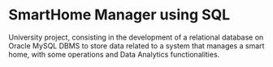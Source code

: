 # SmartHome Manager using SQL
University project, consisting in the development of a relational database on Oracle MySQL DBMS to store data related to a system that manages a smart home, with some operations and Data Analytics functionalities.
